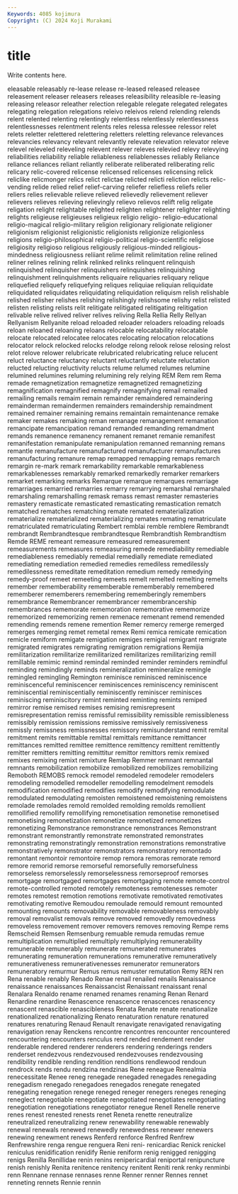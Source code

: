 ```yaml
---
Keywords: 4085 kojimura
Copyright: (C) 2024 Koji Murakami
---
```


# title

Write contents here.



eleasable
releasably re-lease release re-leased released releasee releasement releaser releasers releases
releasibility releasible re-leasing releasing releasor releather relection relegable relegate relegated
relegates relegating relegation relegations releivo releivos relend relending relends relent
relented relenting relentingly relentless relentlessly relentlessness relentlessnesses relentment relents reles
relessa relessee relessor relet relets reletter relettered relettering reletters reletting
relevance relevances relevancies relevancy relevant relevantly relevate relevation relevator releve
relevel releveled releveling relevent relever releves relevied relevy relevying reliabilities
reliability reliable reliableness reliablenesses reliably Reliance reliance reliances reliant reliantly
reliberate reliberated reliberating relic relicary relic-covered relicense relicensed relicenses relicensing
relick reliclike relicmonger relics relict relictae relicted relicti reliction relicts
relic-vending relide relied relief relief-carving reliefer reliefless reliefs relier reliers
relies relievable relieve relieved relievedly relievement reliever relievers relieves relieving
relievingly relievo relievos relift relig religate religation relight relightable relighted
relighten relightener relighter relighting relights religieuse religieuses religieux religio religio-
religio-educational religio-magical religio-military religion religionary religionate religioner religionism religionist religionistic
religionists religionize religionless religions religio-philosophical religio-political religio-scientific religiose religiosity religioso
religious religiously religious-minded religious-mindedness religiousness reliiant relime relimit relimitation reline
relined reliner relines relining relink relinked relinks relinquent relinquish relinquished
relinquisher relinquishers relinquishes relinquishing relinquishment relinquishments reliquaire reliquaries reliquary relique
reliquefied reliquefy reliquefying reliques reliquiae reliquian reliquidate reliquidated reliquidates reliquidating
reliquidation reliquism relish relishable relished relisher relishes relishing relishingly relishsome
relishy relist relisted relisten relisting relists relit relitigate relitigated relitigating
relitigation relivable relive relived reliver relives reliving Rella Rellia Relly
Rellyan Rellyanism Rellyanite reload reloaded reloader reloaders reloading reloads reloan
reloaned reloaning reloans relocable relocatability relocatable relocate relocated relocatee relocates
relocating relocation relocations relocator relock relocked relocks relodge relong relook
relose relosing relost relot relove relower relubricate relubricated relubricating reluce
relucent reluct reluctance reluctancy reluctant reluctantly reluctate reluctation relucted relucting
reluctivity relucts relume relumed relumes relumine relumined relumines reluming relumining
rely relying REM Rem rem Rema remade remagnetization remagnetize remagnetized
remagnetizing remagnification remagnified remagnify remagnifying remail remailed remailing remails remaim
remain remainder remaindered remaindering remainderman remaindermen remainders remaindership remaindment remained
remainer remaining remains remaintain remaintenance remake remaker remakes remaking reman
remanage remanagement remanation remancipate remancipation remand remanded remanding remandment remands
remanence remanency remanent remanet remanie remanifest remanifestation remanipulate remanipulation remanned
remanning remans remantle remanufacture remanufactured remanufacturer remanufactures remanufacturing remanure remap
remapped remapping remaps remarch remargin re-mark remark remarkability remarkable remarkableness
remarkablenesses remarkably remarked remarkedly remarker remarkers remarket remarking remarks Remarque
remarque remarques remarriage remarriages remarried remarries remarry remarrying remarshal remarshaled
remarshaling remarshalling remask remass remast remaster remasteries remastery remasticate remasticated
remasticating remastication rematch rematched rematches rematching remate remated rematerialization rematerialize
rematerialized rematerializing remates remating rematriculate rematriculated rematriculating Rembert remblai remble
remblere Rembrandt rembrandt Rembrandtesque rembrandtesque Rembrandtish Rembrandtism Remde REME remeant
remeasure remeasured remeasurement remeasurements remeasures remeasuring remede remediability remediable remediableness
remediably remedial remedially remediate remediated remediating remediation remedied remedies remediless
remedilessly remedilessness remeditate remeditation remedium remedy remedying remedy-proof remeet remeeting
remeets remelt remelted remelting remelts remember rememberability rememberable rememberably remembered
rememberer rememberers remembering rememberingly remembers remembrance Remembrancer remembrancer remembrancership remembrances
rememorate rememoration rememorative rememorize rememorized rememorizing remen remenace remenant remend
remended remending remends remene remention Remer remercy remerge remerged remerges
remerging remet remetal remex Remi remica remicate remication remicle remiform
remigate remigation remiges remigial remigrant remigrate remigrated remigrates remigrating remigration
remigrations Remijia remilitarization remilitarize remilitarized remilitarizes remilitarizing remill remillable remimic
remind remindal reminded reminder reminders remindful reminding remindingly reminds remineralization
remineralize remingle remingled remingling Remington reminisce reminisced reminiscence reminiscenceful reminiscencer
reminiscences reminiscency reminiscent reminiscential reminiscentially reminiscently reminiscer reminisces reminiscing reminiscitory
remint reminted reminting remints remiped remirror remise remised remises remising
remisrepresent remisrepresentation remiss remissful remissibility remissible remissibleness remissibly remission remissions
remissive remissively remissiveness remissly remissness remissnesses remissory remisunderstand remit remital
remitment remits remittable remittal remittals remittance remittancer remittances remitted remittee
remittence remittency remittent remittently remitter remitters remitting remittitur remittor remittors
remix remixed remixes remixing remixt remixture Remlap Remmer remnant remnantal
remnants remobilization remobilize remobilized remobilizes remobilizing Remoboth REMOBS remock remodel
remodeled remodeler remodelers remodeling remodelled remodeller remodelling remodelment remodels remodification
remodified remodifies remodify remodifying remodulate remodulated remodulating remoisten remoistened remoistening
remoistens remolade remolades remold remolded remolding remolds remollient remollified remollify
remollifying remonetisation remonetise remonetised remonetising remonetization remonetize remonetized remonetizes remonetizing
Remonstrance remonstrance remonstrances Remonstrant remonstrant remonstrantly remonstrate remonstrated remonstrates remonstrating
remonstratingly remonstration remonstrations remonstrative remonstratively remonstrator remonstrators remonstratory remontado remontant
remontoir remontoire remop remora remoras remorate remord remore remorid remorse
remorseful remorsefully remorsefulness remorseless remorselessly remorselessness remorseproof remorses remortgage remortgaged
remortgages remortgaging remote remote-control remote-controlled remoted remotely remoteness remotenesses remoter
remotes remotest remotion remotions remotivate remotivated remotivates remotivating remotive Remoudou
remoulade remould remount remounted remounting remounts removability removable removableness removably
removal removalist removals remove removed removedly removedness removeless removement remover
removers removes removing Rempe rems Remscheid Remsen Remsenburg remuable remuda
remudas remue remultiplication remultiplied remultiply remultiplying remunerability remunerable remunerably remunerate
remunerated remunerates remunerating remuneration remunerations remunerative remuneratively remunerativeness remunerativenesses remunerator
remunerators remuneratory remurmur Remus remus remuster remutation Remy REN ren
Rena renable renably Renado Renae renail renailed renails Renaissance renaissance
renaissances Renaissancist Renaissant renaissant renal Renalara Renaldo rename renamed renames
renaming Renan Renard Renardine renardine Renascence renascence renascences renascency renascent
renascible renascibleness Renata Renate renate renationalize renationalized renationalizing Renato renaturation
renature renatured renatures renaturing Renaud Renault renavigate renavigated renavigating renavigation
renay Renckens rencontre rencontres rencounter rencountered rencountering rencounters renculus rend
rended rendement render renderable rendered renderer renderers rendering renderings renders
renderset rendezvous rendezvoused rendezvouses rendezvousing rendibility rendible rending rendition renditions
rendlewood rendoun rendrock rends rendu rendzina rendzinas Rene reneague Renealmia
renecessitate Renee reneg renegade renegaded renegades renegading renegadism renegado renegadoes
renegados renegate renegated renegating renegation renege reneged reneger renegers reneges
reneging reneglect renegotiable renegotiate renegotiated renegotiates renegotiating renegotiation renegotiations renegotiator
renegue Renell Renelle renerve renes renest renested renests renet Reneta
renette reneutralize reneutralized reneutralizing renew renewability renewable renewably renewal renewals
renewed renewedly renewedness renewer renewers renewing renewment renews Renferd renforce
Renfred Renfrew Renfrewshire renga rengue renguera Reni reni- renicardiac Renick
renickel reniculus renidification renidify Renie reniform renig renigged renigging renigs
Renilla Renillidae renin renins renipericardial reniportal renipuncture renish renishly Renita
renitence renitency renitent Reniti renk renky renminbi renn Rennane rennase
rennases renne Renner renner Rennes rennet renneting rennets Rennie rennin
